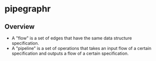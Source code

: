 # pipegraphr

## Overview

* A "flow" is a set of edges that have the same data structure specification.
* A "pipeline" is a set of operations that takes an input flow of a certain specification and outputs a flow of a certain specification.